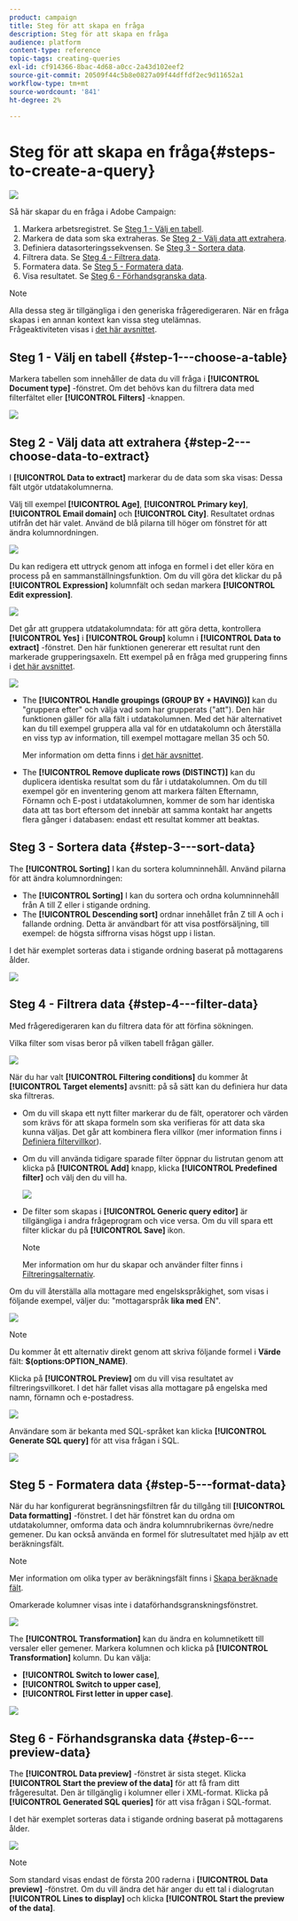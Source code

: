 ```yaml
---
product: campaign
title: Steg för att skapa en fråga
description: Steg för att skapa en fråga
audience: platform
content-type: reference
topic-tags: creating-queries
exl-id: cf914366-8bac-4d68-a0cc-2a43d102eef2
source-git-commit: 20509f44c5b8e0827a09f44dffdf2ec9d11652a1
workflow-type: tm+mt
source-wordcount: '841'
ht-degree: 2%

---
```


# Steg för att skapa en fråga{#steps-to-create-a-query}

![](../../assets/common.svg)

Så här skapar du en fråga i Adobe Campaign:

1. Markera arbetsregistret. Se [Steg 1 - Välj en tabell](#step-1---choose-a-table).
1. Markera de data som ska extraheras. Se [Steg 2 - Välj data att extrahera](#step-2---choose-data-to-extract).
1. Definiera datasorteringssekvensen. Se [Steg 3 - Sortera data](#step-3---sort-data).
1. Filtrera data. Se [Steg 4 - Filtrera data](#step-4---filter-data).
1. Formatera data. Se [Steg 5 - Formatera data](#step-5---format-data).
1. Visa resultatet. Se [Steg 6 - Förhandsgranska data](#step-6---preview-data).

>[!NOTE]
>
>Alla dessa steg är tillgängliga i den generiska frågeredigeraren. När en fråga skapas i en annan kontext kan vissa steg utelämnas.\
>Frågeaktiviteten visas i [det här avsnittet](../../workflow/using/query.md).

## Steg 1 - Välj en tabell {#step-1---choose-a-table}

Markera tabellen som innehåller de data du vill fråga i **[!UICONTROL Document type]** -fönstret. Om det behövs kan du filtrera data med filterfältet eller **[!UICONTROL Filters]** -knappen.

![](assets/query_editor_nveau_21.png)

## Steg 2 - Välj data att extrahera {#step-2---choose-data-to-extract}

I **[!UICONTROL Data to extract]** markerar du de data som ska visas: Dessa fält utgör utdatakolumnerna.

Välj till exempel **[!UICONTROL Age]**, **[!UICONTROL Primary key]**, **[!UICONTROL Email domain]** och **[!UICONTROL City]**. Resultatet ordnas utifrån det här valet. Använd de blå pilarna till höger om fönstret för att ändra kolumnordningen.

![](assets/query_editor_nveau_01.png)

Du kan redigera ett uttryck genom att infoga en formel i det eller köra en process på en sammanställningsfunktion. Om du vill göra det klickar du på **[!UICONTROL Expression]** kolumnfält och sedan markera **[!UICONTROL Edit expression]**.

![](assets/query_editor_nveau_97.png)

Det går att gruppera utdatakolumndata: för att göra detta, kontrollera **[!UICONTROL Yes]** i **[!UICONTROL Group]** kolumn i **[!UICONTROL Data to extract]** -fönstret. Den här funktionen genererar ett resultat runt den markerade grupperingsaxeln. Ett exempel på en fråga med gruppering finns i [det här avsnittet](../../workflow/using/querying-delivery-information.md).

![](assets/query_editor_nveau_56.png)

* The **[!UICONTROL Handle groupings (GROUP BY + HAVING)]** kan du &quot;gruppera efter&quot; och välja vad som har grupperats (&quot;att&quot;). Den här funktionen gäller för alla fält i utdatakolumnen. Med det här alternativet kan du till exempel gruppera alla val för en utdatakolumn och återställa en viss typ av information, till exempel mottagare mellan 35 och 50.

   Mer information om detta finns i [det här avsnittet](../../workflow/using/querying-using-grouping-management.md).

* The **[!UICONTROL Remove duplicate rows (DISTINCT)]** kan du duplicera identiska resultat som du får i utdatakolumnen. Om du till exempel gör en inventering genom att markera fälten Efternamn, Förnamn och E-post i utdatakolumnen, kommer de som har identiska data att tas bort eftersom det innebär att samma kontakt har angetts flera gånger i databasen: endast ett resultat kommer att beaktas.

## Steg 3 - Sortera data {#step-3---sort-data}

The **[!UICONTROL Sorting]** I kan du sortera kolumninnehåll. Använd pilarna för att ändra kolumnordningen:

* The **[!UICONTROL Sorting]** I kan du sortera och ordna kolumninnehåll från A till Z eller i stigande ordning.
* The **[!UICONTROL Descending sort]** ordnar innehållet från Z till A och i fallande ordning. Detta är användbart för att visa postförsäljning, till exempel: de högsta siffrorna visas högst upp i listan.

I det här exemplet sorteras data i stigande ordning baserat på mottagarens ålder.

![](assets/query_editor_nveau_57.png)

## Steg 4 - Filtrera data {#step-4---filter-data}

Med frågeredigeraren kan du filtrera data för att förfina sökningen.

Vilka filter som visas beror på vilken tabell frågan gäller.

![](assets/query_editor_nveau_09.png)

När du har valt **[!UICONTROL Filtering conditions]** du kommer åt **[!UICONTROL Target elements]** avsnitt: på så sätt kan du definiera hur data ska filtreras.

* Om du vill skapa ett nytt filter markerar du de fält, operatorer och värden som krävs för att skapa formeln som ska verifieras för att data ska kunna väljas. Det går att kombinera flera villkor (mer information finns i [Definiera filtervillkor](../../platform/using/defining-filter-conditions.md)).
* Om du vill använda tidigare sparade filter öppnar du listrutan genom att klicka på **[!UICONTROL Add]** knapp, klicka **[!UICONTROL Predefined filter]** och välj den du vill ha.

   ![](assets/query_editor_15.png)

* De filter som skapas i **[!UICONTROL Generic query editor]** är tillgängliga i andra frågeprogram och vice versa. Om du vill spara ett filter klickar du på **[!UICONTROL Save]** ikon.

   >[!NOTE]
   >
   >Mer information om hur du skapar och använder filter finns i [Filtreringsalternativ](../../platform/using/filtering-options.md).

Om du vill återställa alla mottagare med engelskspråkighet, som visas i följande exempel, väljer du: &quot;mottagarspråk **lika med** EN&quot;.

![](assets/query_editor_nveau_89.png)

>[!NOTE]
>
>Du kommer åt ett alternativ direkt genom att skriva följande formel i **Värde** fält: **$(options:OPTION_NAME)**.

Klicka på **[!UICONTROL Preview]** om du vill visa resultatet av filtreringsvillkoret. I det här fallet visas alla mottagare på engelska med namn, förnamn och e-postadress.

![](assets/query_editor_nveau_98.png)

Användare som är bekanta med SQL-språket kan klicka **[!UICONTROL Generate SQL query]** för att visa frågan i SQL.

![](assets/query_editor_nveau_99.png)

## Steg 5 - Formatera data {#step-5---format-data}

När du har konfigurerat begränsningsfiltren får du tillgång till **[!UICONTROL Data formatting]** -fönstret. I det här fönstret kan du ordna om utdatakolumner, omforma data och ändra kolumnrubrikernas övre/nedre gemener. Du kan också använda en formel för slutresultatet med hjälp av ett beräkningsfält.

>[!NOTE]
>
>Mer information om olika typer av beräkningsfält finns i [Skapa beräknade fält](../../platform/using/defining-filter-conditions.md#creating-calculated-fields).

Omarkerade kolumner visas inte i dataförhandsgranskningsfönstret.

![](assets/query_editor_nveau_10.png)

The **[!UICONTROL Transformation]** kan du ändra en kolumnetikett till versaler eller gemener. Markera kolumnen och klicka på **[!UICONTROL Transformation]** kolumn. Du kan välja:

* **[!UICONTROL Switch to lower case]**,
* **[!UICONTROL Switch to upper case]**,
* **[!UICONTROL First letter in upper case]**.

![](assets/query_editor_nveau_42.png)

## Steg 6 - Förhandsgranska data {#step-6---preview-data}

The **[!UICONTROL Data preview]** -fönstret är sista steget. Klicka **[!UICONTROL Start the preview of the data]** för att få fram ditt frågeresultat. Den är tillgänglig i kolumner eller i XML-format. Klicka på **[!UICONTROL Generated SQL queries]** för att visa frågan i SQL-format.

I det här exemplet sorteras data i stigande ordning baserat på mottagarens ålder.

![](assets/query_editor_nveau_11.png)

>[!NOTE]
>
>Som standard visas endast de första 200 raderna i **[!UICONTROL Data preview]** -fönstret. Om du vill ändra det här anger du ett tal i dialogrutan **[!UICONTROL Lines to display]** och klicka **[!UICONTROL Start the preview of the data]**.
